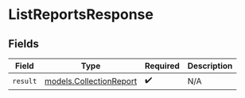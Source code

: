 # ListReportsResponse


## Fields

| Field                                                    | Type                                                     | Required                                                 | Description                                              |
| -------------------------------------------------------- | -------------------------------------------------------- | -------------------------------------------------------- | -------------------------------------------------------- |
| `result`                                                 | [models.CollectionReport](../models/collectionreport.md) | :heavy_check_mark:                                       | N/A                                                      |